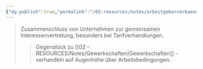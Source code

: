 ```yaml
---
{"dg-publish":true,"permalink":"/02-resources/notes/arbeitgeberverbaend-e/","tags":["#arbeitsrecht/organisation","#tarifverhandlung"],"noteIcon":"","updated":"2025-08-28T17:45:54.000+02:00"}
---
```


>Zusammenschluss von Unternehmen zur gemeinsamen Interessenvertretung, besonders bei Tarifverhandlungen.
>>Gegenstück zu [[02 - RESOURCES/Notes/Gewerkschaften\|Gewerkschaften]] - verhandeln auf Augenhöhe über Arbeitsbedingungen.